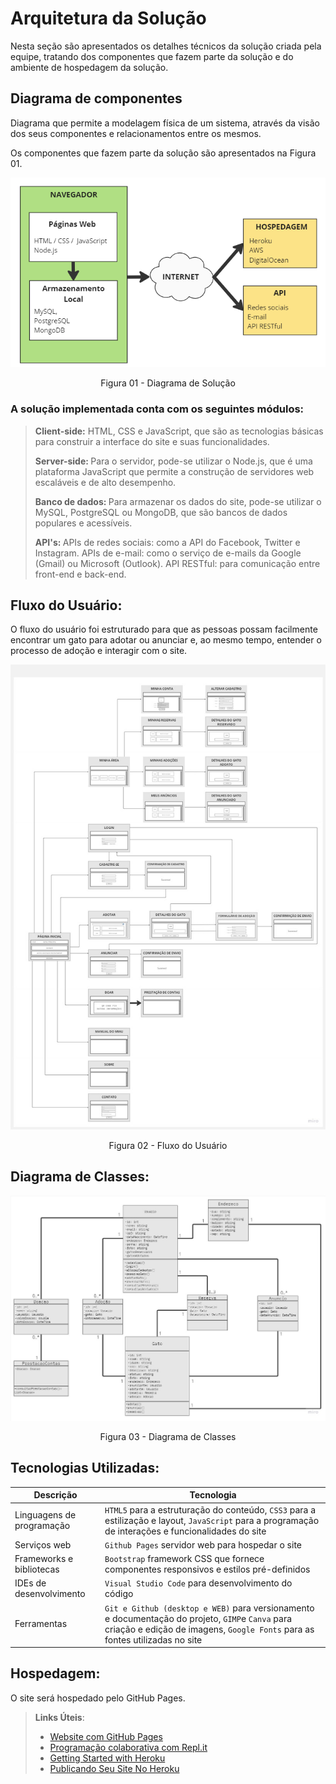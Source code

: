 <head>
 <h1> Arquitetura da Solução </h1>

  Nesta seção são apresentados os detalhes técnicos da solução criada pela equipe, tratando dos componentes que fazem parte da solução e do ambiente de hospedagem da solução.
</head>

<body>
 <h2> <strong> Diagrama de componentes </strong> </h2>

  Diagrama que permite a modelagem física de um sistema, através da visão dos seus componentes e relacionamentos entre os mesmos.

  Os componentes que fazem parte da solução são apresentados na Figura 01.
<p align="center">
<img src="https://github.com/ICEI-PUC-Minas-PMV-ADS/pmv-ads-2023-1-e1-proj-web-t14-pmv-ads-2023-1-e1-proj-web-t14-g3-mmiau/blob/project-text/docs/img/236988241-46534002-8945-4873-b833-1e4fcd5c4fb0.png" alt="Diagrama de Solução" >
</p>
 
<p align="center"> Figura 01 - Diagrama de Solução </p>

<h3> A solução implementada conta com os seguintes módulos: </h3>

> <p> <strong> Client-side:</strong> HTML, CSS e JavaScript, que são as tecnologias básicas para construir a interface do site e suas funcionalidades. <break>
>
> <strong> Server-side: </strong> Para o servidor, pode-se utilizar o Node.js, que é uma plataforma JavaScript que permite a construção de servidores web escaláveis e de alto desempenho. <break>
>
> <strong> Banco de dados: </strong> Para armazenar os dados do site, pode-se utilizar o MySQL, PostgreSQL ou MongoDB, que são bancos de dados populares e acessíveis. <break>
>
> <strong> API's: </strong>
APIs de redes sociais: como a API do Facebook, Twitter e Instagram. <break>
APIs de e-mail: como o serviço de e-mails da Google (Gmail) ou Microsoft (Outlook). <break>
API RESTful: para comunicação entre front-end e back-end.
</p>

 <h2> <strong> Fluxo do Usuário: </strong> </h2>
<p>   O fluxo do usuário foi estruturado para que as pessoas possam facilmente encontrar um gato para adotar ou anunciar e, ao mesmo tempo, entender o processo de adoção e interagir com o site. </p>
 <p align="center"> <img src="https://github.com/ICEI-PUC-Minas-PMV-ADS/pmv-ads-2023-1-e1-proj-web-t14-pmv-ads-2023-1-e1-proj-web-t14-g3-mmiau/blob/project-text/docs/img/Fluxo%20de%20Telas%20do%20Usuario.jpg"> </p>
  <p align="center"> Figura 02 - Fluxo do Usuário </p>
 
 <h2> <strong> Diagrama de Classes: </strong> </h2>

<p align="center"> <img src="https://github.com/ICEI-PUC-Minas-PMV-ADS/pmv-ads-2023-1-e1-proj-web-t14-pmv-ads-2023-1-e1-proj-web-t14-g3-mmiau/blob/project-text/docs/img/236987970-d373b4e3-652e-4180-a2c5-463b06a7f9b5.jpg"> </p>
 <p align="center"> Figura 03 - Diagrama de Classes </p>

 <h2> <strong> Tecnologias Utilizadas: </strong> </h2>
 
|Descrição| Tecnologia |
|---|---|
|Linguagens de programação|	`HTML5` para a estruturação do conteúdo, `CSS3` para a estilização e layout, `JavaScript` para a programação de interações e funcionalidades do site|
|Serviços web|`Github Pages` servidor web para hospedar o site|
|Frameworks e bibliotecas|`Bootstrap` framework CSS que fornece componentes responsivos e estilos pré-definidos|
|IDEs de desenvolvimento|`Visual Studio Code` para desenvolvimento do código|
|Ferramentas|`Git e Github (desktop e WEB)` para versionamento e documentação do projeto, `GIMP`e `Canva` para criação e edição de imagens, `Google Fonts` para as fontes utilizadas no site|

 <h2> <strong> Hospedagem: </strong> </h2>

O site será hospedado pelo GitHub Pages.

> **Links Úteis**:
>
> - [Website com GitHub Pages](https://pages.github.com/)
> - [Programação colaborativa com Repl.it](https://repl.it/)
> - [Getting Started with Heroku](https://devcenter.heroku.com/start)
> - [Publicando Seu Site No Heroku](http://pythonclub.com.br/publicando-seu-hello-world-no-heroku.html)
 
 </body>
